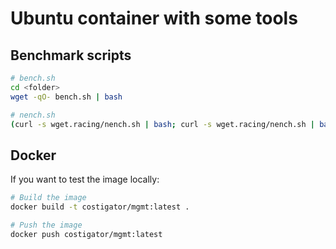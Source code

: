 # Ubuntu container with some tools

## Benchmark scripts

```bash
# bench.sh
cd <folder>
wget -qO- bench.sh | bash

# nench.sh
(curl -s wget.racing/nench.sh | bash; curl -s wget.racing/nench.sh | bash) 2>&1 | tee nench.log
```

## Docker

If you want to test the image locally:

```bash	
# Build the image
docker build -t costigator/mgmt:latest .

# Push the image
docker push costigator/mgmt:latest
```
